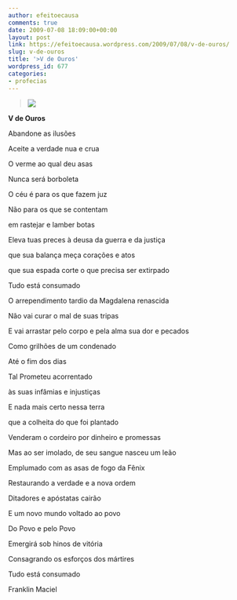 ```yaml
---
author: efeitoecausa
comments: true
date: 2009-07-08 18:09:00+00:00
layout: post
link: https://efeitoecausa.wordpress.com/2009/07/08/v-de-ouros/
slug: v-de-ouros
title: '>V de Ouros'
wordpress_id: 677
categories:
- profecias
---
```


>[![](http://efeitoecausa.files.wordpress.com/2009/07/lec3a3o.jpg?w=300)](http://efeitoecausa.files.wordpress.com/2009/07/lec3a3o.jpg) 	 	 

**V de Ouros**


  


Abandone as ilusões

Aceite a verdade nua e crua

O verme ao qual deu asas

Nunca será borboleta


  


O céu é para os que fazem juz

Não para os que se contentam

em rastejar e lamber botas


  


Eleva tuas preces à deusa da guerra e da justiça

que sua balança meça corações e atos

que sua espada corte o que precisa ser extirpado


  


Tudo está consumado


  


O arrependimento tardio da Magdalena renascida

Não vai curar o mal de suas tripas

E vai arrastar pelo corpo e pela alma sua dor e pecados

Como grilhões de um condenado 

Até o fim dos dias

Tal Prometeu acorrentado

às suas infâmias e injustiças


  


E nada mais certo nessa terra

que a colheita do que foi plantado


  


Venderam o cordeiro por dinheiro e promessas

Mas ao ser imolado, de seu sangue nasceu um leão

Emplumado com as asas de fogo da Fênix

Restaurando a verdade e a nova ordem


  


Ditadores e apóstatas cairão

E um novo mundo voltado ao povo

Do Povo e pelo Povo

Emergirá sob hinos de vitória

Consagrando os esforços dos mártires


  


Tudo está consumado


  



  


Franklin Maciel


  



  

  

